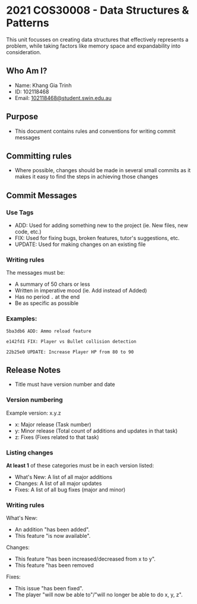 # 2021 COS30008 - Data Structures & Patterns
This unit focusses on creating data structures that effectively represents a problem, while taking factors like memory space and expandability into consideration.

## Who Am I?

* Name: Khang Gia Trinh
* ID: 102118468
* Email: 102118468@student.swin.edu.au

## Purpose

* This document contains rules and conventions for writing commit messages

## Committing rules
* Where possible, changes should be made in several small commits as it makes it
easy to find the steps in achieving those changes

## Commit Messages
### Use Tags

* ADD: Used for adding something new to the project (ie. New files, new code, etc.)
* FIX: Used for fixing bugs, broken features, tutor's suggestions, etc.
* UPDATE: Used for making changes on an existing file

### Writing rules
The messages must be:
* A summary of 50 chars or less
* Written in imperative mood (ie. Add instead of Added)
* Has no period `.` at the end
* Be as specific as possible

### Examples:
```
5ba3db6 ADD: Ammo reload feature
```
```
e142fd1 FIX: Player vs Bullet collision detection
```
```
22b25e0 UPDATE: Increase Player HP from 80 to 90
```

## Release Notes
* Title must have version number and date

### Version numbering
Example version: x.y.z
* x: Major release (Task number)
* y: Minor release (Total count of additions and updates in that task)
* z: Fixes (Fixes related to that task)

### Listing changes
**At least 1** of these categories must be in each version listed:
  * What's New: A list of all major additions
  * Changes: A list of all major updates
  * Fixes: A list of all bug fixes (major and minor)

### Writing rules
What's New:
* An addition "has been added".
* This feature "is now available".

Changes:
* This feature "has been increased/decreased from x to y".
* This feature "has been removed

Fixes:
* This issue "has been fixed". 
* The player "will now be able to"/"will no longer be able to do x, y, z".
